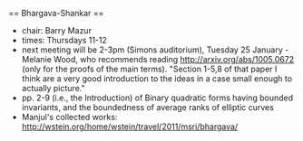 == Bhargava-Shankar ==

 * chair: Barry Mazur
 * times: Thursdays 11-12
 * next meeting will be 2-3pm (Simons auditorium), Tuesday 25 January - Melanie Wood, who recommends reading http://arxiv.org/abs/1005.0672 (only for the proofs of the main terms). "Section 1-5,8 of that paper I think are a very good introduction to the ideas in a case small enough to actually picture."
 * pp. 2-9 (i.e., the Introduction) of Binary quadratic forms having bounded invariants, and the boundedness of average ranks of elliptic curves
 * Manjul's collected works: http://wstein.org/home/wstein/travel/2011/msri/bhargava/
